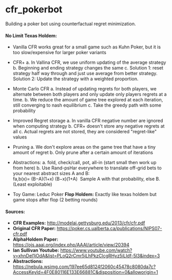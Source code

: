 # cfr_pokerbot

Building a poker bot using counterfactual regret minimization.

#### No Limit Texas Holdem:

- Vanilla CFR works great for a small game such as Kuhn Poker, but it is too slow/expensive for larger poker variants

- CFR+
  a. In Vallina CFR, we use uniform updating of the average strategy
  b. Beginning and ending strategy changes the same
  c. Solution 1: reset strategy half way through and just use average from better strategy. Solution 2: Update the strategy with a weighted proportion.

- Monte Carlo CFR
  a. Instead of updating regrets for both players, we alternate between both players and only update only players regrets at a time.
  b. We reduce the amount of game tree explored at each iteration, still converging to nash equilibrium
  c. Take the greedy path with some probability

- Improved Regret storage
  a. In vanilla CFR negative number are ignored when computing strategy
  b. CFR+ doesn't store any negative regrets at all
  c. Actual regrets are not stored, they are considered "regret-like" values

- Pruning
  a. We don't explore areas on the game tree that have a tiny amount of regret
  b. Only prune after a certain amount of iterations

- Abstractions:
  a. fold, check/call, pot, all-in (start small then work up from here)
  b. Use Rand-psHar everywhere to translate off-grid bets to your nearest abstract sizes A and B:​  
   fa,b(x)=
  (B−A)(1+x)
  (B−x)(1+A)
  ​
  Sample A with that probability, else B. (Least exploitable)

- Toy Game:
  Leduc Poker
  **Flop Holdem:** Exactly like texas holdem but game stops after flop (2 betting rounds)

#### Sources:

- **CFR Examples:** http://modelai.gettysburg.edu/2013/cfr/cfr.pdf
- **Original CFR Paper:** https://poker.cs.ualberta.ca/publications/NIPS07-cfr.pdf
- **AlphaHoldem Paper:** https://ojs.aaai.org/index.php/AAAI/article/view/20394
- **Ian Sullivan Youtube:** https://www.youtube.com/watch?v=xhnDel1jOdA&list=PLoQ2rCmr5jLhPkzClcgRHyz5iLldf-5l3&index=3
- **Abstractions:** https://nebula.wsimg.com/197ee65d8124f2060c45478c8080da7c?AccessKeyId=4F0E80116E133E66881C&disposition=0&alloworigin=1

